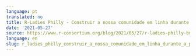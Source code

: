 ```yaml
---
language: pt
translated: no
title: R-Ladies Philly - Construir a nossa comunidade em linha durante a pandemia
date: '2021-05-27'
source: https://www.r-consortium.org/blog/2021/05/27/r-ladies-philly-building-our-online-community-during-the-pandemic
language: en
slug: r_ladies_philly_construir_a_nossa_comunidade_em_linha_durante_a_pandemia
---
```




